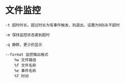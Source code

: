 # 文件监控

	-t 超时时长，超过时长为有事件触发，则退出，设置为0则永不超时
	
	-m 保持监控状态直到超时
	
	-q 静默，更少的显示

	--format 监控输出格式
		%w 文件路径
		%f 文件名称
		%e 事件名称
		%T 时间